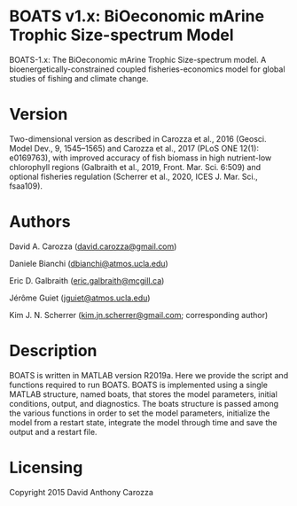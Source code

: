 # BOATS v1.x: BiOeconomic mArine Trophic Size-spectrum Model 

BOATS-1.x: The BiOeconomic mArine Trophic Size-spectrum model. A bioenergetically-constrained coupled fisheries-economics model for global studies of fishing and climate change.

# Version

Two-dimensional version as described in Carozza et al., 2016 (Geosci. Model Dev., 9, 1545–1565) and Carozza et al., 2017 (PLoS ONE 12(1): e0169763), with improved accuracy of fish biomass in high nutrient-low chlorophyll regions (Galbraith et al., 2019, Front. Mar. Sci. 6:509) and optional fisheries regulation (Scherrer et al., 2020, ICES J. Mar. Sci., fsaa109).

# Authors

David A. Carozza (david.carozza@gmail.com)

Daniele Bianchi (dbianchi@atmos.ucla.edu)

Eric D. Galbraith (eric.galbraith@mcgill.ca)

Jérôme Guiet (jguiet@atmos.ucla.edu)

Kim J. N. Scherrer (kim.jn.scherrer@gmail.com; corresponding author)

# Description

BOATS is written in MATLAB version R2019a. Here we provide the script and functions required to run BOATS. BOATS is implemented using a single MATLAB structure, named boats, that stores the model parameters, initial conditions, output, and diagnostics. The boats structure is passed among the various functions in order to set the model parameters, initialize the model from a restart state, integrate the model through time and save the output and a restart file.

# Licensing

Copyright 2015 David Anthony Carozza

